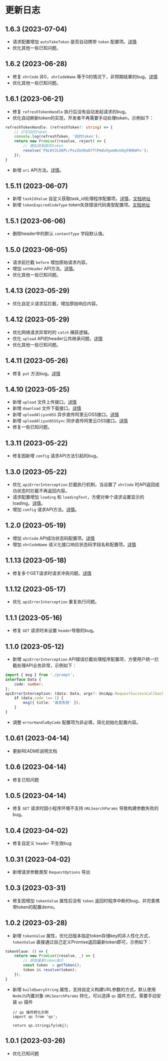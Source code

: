 # 更新日志

## 1.6.3  (2023-07-04)
+ 请求配置增加 `autoTakeToken` 是否自动携带 `token` 配置项。[详情](/config/request.html#autotaketoken)
+ 优化其他一些已知问题。

## 1.6.2  (2023-06-28)
+ 修复 `xhrCode` 非0，`xhrCodeName` 等于0的情况下，非预期结果的bug。[详情](https://github.com/kviewui/lwu-request/pull/13)
+ 优化其他一些已知问题。

## 1.6.1  (2023-06-21)
+ 修复 `refreshTokenHandle` 执行后没有自动发起请求的bug。
+ 优化自动刷新token的实现，开发者不再需要手动处理token，示例如下：

```ts
refreshTokenHandle: (refreshToken?: string) => {
	// 打印旧的Token
    console.log(refreshToken, '旧的token');
	return new Promise((resolve, reject) => {
		// 模拟获取新的token
		resolve('FbLKVJLO6PLrPxzZeXOa67ftPmdvXywm8vU4y59HbWY=');
	});
}
```
+ 新增 `uri` API方法。[详情](/api/uri)。

## 1.5.11 (2023-06-07)
+ 新增 `taskIdValue` 自定义获取task_id处理程序配置项。[详情](https://github.com/kviewui/lwu-request/pull/11)，[文档地址](/config/global.html#taskidvalue)
+ 新增 `tokenExpiredCodeType` token失效错误代码类型配置项。[文档地址](/config/global.html#tokenexpiredcodetype)

## 1.5.1 (2023-06-06)
+ 删除header中的默认 `contentType` 字段默认值。

## 1.5.0  (2023-06-05)
+ 请求前拦截 `before` 增加原始请求内容。
+ 增加 `setHeader` API方法。[详情](/api/setHeader.html)。
+ 优化其他一些已知问题。

## 1.4.13 (2023-05-29)
+ 优化自定义请求后拦截，增加原始响应内容。

## 1.4.12 (2023-05-29)
+ 优化网络请求异常时的 `catch` 捕获逻辑。
+ 优化 `upload` API的header公共继承问题。[详情](https://github.com/kviewui/lwu-request/issues/9)
+ 优化其他一些已知问题。

## 1.4.11 (2023-05-26)
+ 修复 `put` 方法bug。[详情](https://github.com/kviewui/lwu-request/issues/6)

## 1.4.10 (2023-05-25)
+ 新增 `upload` 文件上传接口。[详情](/api/upload)
+ 新增 `download` 文件下载接口。[详情](/api/download)
+ 新增 `uploadAliyunOSS` 异步直传阿里云OSS接口。[详情](/api/aliyun#uploadaliyunoss)
+ 新增 `uploadAliyunOSSSync` 同步直传阿里云OSS接口。[详情](/api/aliyun#uploadaliyunosssync)
+ 修复一些已知问题。

## 1.3.11	(2023-05-22)
+ 修复因新增 `config` 请求API方法引起的bug。

## 1.3.0	(2023-05-22)
+ 优化 `apiErrorInterception` 拦截执行机制，当设置了 `xhrCode` 时API返回成功状态时拦截不再返回内容。
+ 请求配置增加 `loading` 和 `loadingText`，方便对单个请求设置显示的loading。[详情](/config/request.html#loading)。
+ 增加 `config` 请求API方法。[详情](/api/config.html)。

## 1.2.0	(2023-05-19)
+ 增加 `xhrCode` API成功状态码配置项。[详情](/config/global#xhrcode)
+ 增加 `xhrCodeName` 语义化接口响应状态码字段名称配置项。[详情](/config/global#xhrcodename)

## 1.1.13	(2023-05-18)
+ 修复多个GET请求时请求冲突问题。[详情](https://github.com/kviewui/lwu-request/issues/3)

## 1.1.12	(2023-05-17)
+ 优化 	`apiErrorInterception` 重复执行问题。

## 1.1.1	(2023-05-16)
+ 修复 `GET` 请求时未设置 `header`导致的bug。

## 1.1.0	(2023-05-12)
+ 新增 `apiErrorInterception` API错误拦截处理程序配置项，方便用户统一拦截处理API业务异常，示例如下：

```ts
import { msg } from './prompt';
interface Data {
	code: number;
};
apiErrorInterception: (data: Data, args?: UniApp.RequestSuccessCallbackResult) => {
	if (data.code !== 1) {
		msg({ title: '请求失败' });
	}
}
```
+ 调整 `errorHandleByCode` 配置项为非必填，简化初始化配置内容。

## 1.0.61	(2023-04-14)
+ 更新README说明文档

## 1.0.6	(2023-04-14)
+ 修复已知问题

## 1.0.5	(2023-04-14)
+ 修复 `GET` 请求时因小程序环境不支持 `URLSearchParams` 导致构建参数失败的bug。

## 1.0.4	(2023-04-02)
+ 修复自定义 `header` 不生效bug

## 1.0.31	(2023-04-02)
+ 新增请求参数类型 `RequestOptions` 导出

## 1.0.3	(2023-03-31)
+ 修复因增加 `tokenValue` 属性后没有 `token` 返回时程序中断的bug，并完善携带token的配置demo。

## 1.0.2	(2023-03-28)
+ 新增 `tokenValue` 属性，优化旧版本指定token存储key的非人性化方式，`tokenValue` 直接通过自己定义Promise返回最新token即可，示例如下：  

```js
tokenVlaue: () => {
	return new Promise((resolve, _) => {
		// 获取最新token演示
		const token  = getToken();
		token && resolve(token);
	});
}
```
+ 新增 `buildQueryString` 属性，支持自定义构建URL参数的方式，默认使用 `NodeJS`内置对象 `URLSearchParams` 转化，可以选择 `qs` 插件方式，需要手动安装 `qs` 插件  

	```
	// qs 插件转化示例
	import qs from 'qs';

	return qs.stringify(obj);
	```

## 1.0.1    (2023-03-26)
+ 优化已知问题